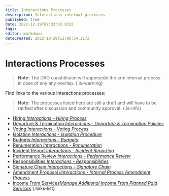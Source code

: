 ```yaml
---
title: Interactions Processes
description: Interactions internal processes
published: true
date: 2022-12-19T07:33:43.933Z
tags: 
editor: markdown
dateCreated: 2022-10-28T11:06:54.217Z
---
```


# Interactions Processes
> 
> **Note:** The DAO constitituion will supersede the arm internal process in case of any any overlap.
{.is-warning}


Find links to the various Interactions processes:

> **Note:** The processes listed here are still a draft and will have to be ratified after discussion and community approval. 
{.is-info}

- [Hiring *Interactions - Hiring Process*](/en/interactions/int-hiring)
- [Departure & Termination *Interactions - Departure & Termination Policies*](/en/interactions/int-departure)
- [Voting *Interactions - Voting Process*](/en/interactions/int-voting)
- [Isolation *Interactions  - Isolation Procedure*](/en/interactions/int-Isolation)
- [Budgets *Interactions - Budgets*](/en/interactions/int-budgets)
- [Renumeration *Interactions - Renumeration*](/en/interactions/int-renum)
- [Incident Report *Interactions - Incident Reporting*](/en/interactions/int-incident)
- [Performance Review *Interactions - Performance Review*](/en/interactions/int-performance)
- [Responsibilities *Interactions - Responsibilities*](/en/interactions/int-responsibilities)
- [Signature Chain *Interactions - Signature Chain*](/en/interactions/int-sigchain)
- [Amendment Proposal *Iinteractions - Internal Process Amendment Process*](/en/interactions/int-amendments)
- [Income From Services*Manage Additional Income From Planned Paid Services*](/en/interactions/additional-income)
{.links-list}

